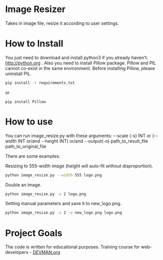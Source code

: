 # Image Resizer

Takes in image file, resize it according to user settings.

# How to Install

You just need to download and install python3 if you already haven't: http://python.org .
Also you need to install Pillow package. Pillow and PIL cannot co-exist in the same environment. Before installing Pillow, please uninstall PIL.

```bash
pip install -r requirements.txt
```
or
```
pip install Pillow
```

# How to use

You can run image_resize.py with these arguments:
--scale (-s) INT or (--width INT or/and --height INT) or/and --output(-o) path_to_result_file path_to_original_file

There are some examples:

Resizing to 555-width image (height will auto-fit without disproportion).
```bash
python image_resize.py --width 555 logo.png
```

Double an image.
```bash
python image_resize.py -s 2 logo.png
```

Setting manual parameters and save it to new_logo.png.
```bash
python image_resize.py -s 2 -o new_logo.png logo.png
```

# Project Goals

The code is written for educational purposes. Training course for web-developers - [DEVMAN.org](https://devman.org)
